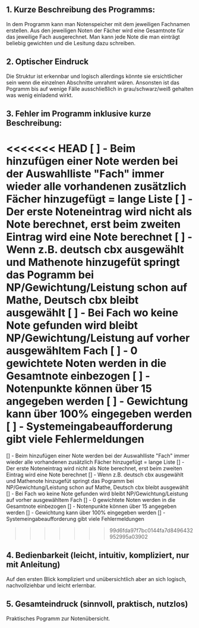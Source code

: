 ## 1.	Kurze Beschreibung des Programms:
In dem Programm kann man Notenspeicher mit dem jeweiligen Fachnamen erstellen. Aus den jeweiligen Noten der Fächer wird eine Gesamtnote für das jeweilige Fach ausgerechnet. Man kann jede Note die man einträgt beliebig gewichten und die Lesitung dazu schreiben.

## 2.	Optischer Eindruck
Die Struktur ist erkennbar und logisch allerdings könnte sie ersichtlicher sein wenn die einzelnen Abschnitte umrahmt wären. Ansonsten ist das Pogramm bis auf wenige Fälle ausschließlich in grau/schwarz/weiß gehalten was wenig einladend wirkt.

## 3.	Fehler im Programm inklusive kurze Beschreibung:
<<<<<<< HEAD
[ ] - Beim hinzufügen einer Note werden bei der Auswahlliste "Fach" immer wieder alle vorhandenen zusätzlich Fächer hinzugefügt = 
  lange Liste
[ ] - Der erste Noteneintrag wird nicht als Note berechnet, erst beim zweiten Eintrag wird eine Note berechnet
[ ] - Wenn z.B. deutsch cbx ausgewählt und Mathenote hinzugefüt springt das Pogramm bei NP/Gewichtung/Leistung schon auf Mathe, 
  Deutsch cbx bleibt ausgewählt
[ ] - Bei Fach wo keine Note gefunden wird bleibt NP/Gewichtung/Leistung auf vorher ausgewähltem Fach
[ ] - 0 gewichtete Noten werden in die Gesamtnote einbezogen
[ ] - Notenpunkte können über 15 angegeben werden
[ ] - Gewichtung kann über 100% eingegeben werden
[ ] - Systemeingabeaufforderung gibt viele Fehlermeldungen
=======
[] - Beim hinzufügen einer Note werden bei der Auswahlliste "Fach" immer wieder alle vorhandenen zusätzlich Fächer hinzugefügt = 
  lange Liste
[] - Der erste Noteneintrag wird nicht als Note berechnet, erst beim zweiten Eintrag wird eine Note berechnet
[] - Wenn z.B. deutsch cbx ausgewählt und Mathenote hinzugefüt springt das Pogramm bei NP/Gewichtung/Leistung schon auf Mathe, 
  Deutsch cbx bleibt ausgewählt
[] - Bei Fach wo keine Note gefunden wird bleibt NP/Gewichtung/Leistung auf vorher ausgewähltem Fach
[] - 0 gewichtete Noten werden in die Gesamtnote einbezogen
[] - Notenpunkte können über 15 angegeben werden
[] - Gewichtung kann über 100% eingegeben werden
[] - Systemeingabeaufforderung gibt viele Fehlermeldungen
>>>>>>> 99d6fda97f7bc0144fa7d8496432952995a03902

## 4.	Bedienbarkeit (leicht, intuitiv, kompliziert, nur mit Anleitung)
Auf den ersten Blick kompliziert und unübersichtlich aber an sich logisch, nachvollziehbar und leicht erlernbar. 

## 5.	Gesamteindruck (sinnvoll, praktisch, nutzlos)
Praktisches Pogramm zur Notenübersicht.
